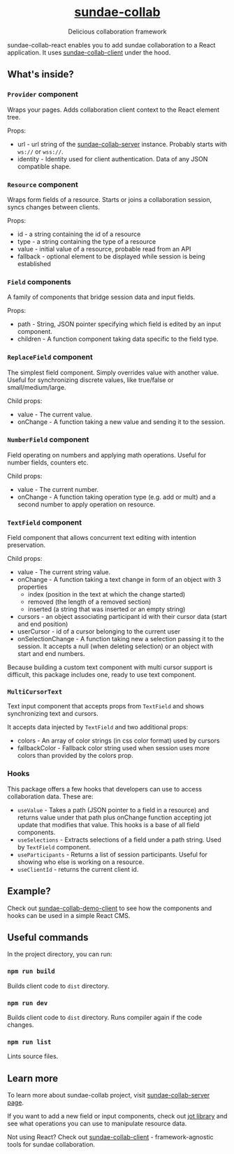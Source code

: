 <h1 align="center"><a href="https://github.com/prk3/sundae-collab-server">sundae-collab</a></h1>
<p align="center">Delicious collaboration framework</p>

sundae-collab-react enables you to add sundae collaboration to a React application. It uses [sundae-collab-client](https://github.com/prk3/sundae-collab-client) under the hood.

## What's inside?

### `Provider` component

Wraps your pages. Adds collaboration client context to the React element tree.

Props:
- url - url string of the [sundae-collab-server](https://github.com/prk3/sundae-collab-server) instance. Probably starts with `ws://` or `wss://`.
- identity - Identity used for client authentication. Data of any JSON compatible shape.

### `Resource` component

Wraps form fields of a resource. Starts or joins a collaboration session, syncs changes between clients.

Props:
- id - a string containing the id of a resource
- type - a string containing the type of a resource
- value - initial value of a resource, probable read from an API
- fallback - optional element to be displayed while session is being established

### `Field` components

A family of components that bridge session data and input fields.

Props:
- path - String, JSON pointer specifying which field is edited by an input component.
- children - A function component taking data specific to the field type.

### `ReplaceField` component

The simplest field component. Simply overrides value with another value. Useful for synchronizing discrete values, like true/false or small/medium/large.

Child props:
- value - The current value.
- onChange - A function taking a new value and sending it to the session.

### `NumberField` component

Field operating on numbers and applying math operations. Useful for number fields, counters etc.

Child props:
- value - The current number.
- onChange - A function taking operation type (e.g. add or mult) and a second number to apply operation on resource.

### `TextField` component

Field component that allows concurrent text editing with intention preservation.

Child props:
- value - The current string value.
- onChange - A function taking a text change in form of an object with 3 properties
  - index (position in the text at which the change started)
  - removed (the length of a removed section)
  - inserted (a string that was inserted or an empty string)
- cursors - an object associating participant id with their cursor data (start and end position)
- userCursor - id of a cursor belonging to the current user
- onSelectionChange - A function taking new a selection passing it to the session. It accepts a null (when deleting selection) or an object with start and end numbers.

Because building a custom text component with multi cursor support is difficult, this package includes one, ready to use text component.

### `MultiCursorText`

Text input component that accepts props from `TextField` and shows synchronizing text and cursors.

It accepts data injected by `TextField` and two additional props:
- colors - An array of color strings (in css color format) used by cursors
- fallbackColor - Fallback color string used when session uses more colors than provided by the colors prop.

### Hooks

This package offers a few hooks that developers can use to access collaboration data. These are:

- `useValue` - Takes a path (JSON pointer to a field in a resource) and returns value under that path plus onChange function accepting jot update that modifies that value. This hooks is a base of all field components.
- `useSelections` - Extracts selections of a field under a path string. Used by `TextField` component.
- `useParticipants` - Returns a list of session participants. Useful for showing who else is working on a resource.
- `useClientId` - returns the current client id.

## Example?

Check out [sundae-collab-demo-client](https://github.com/prk3/sundae-collab-demo-client) to see how the components and hooks can be used in a simple React CMS.

## Useful commands

In the project directory, you can run:

### `npm run build`

Builds client code to `dist` directory.

### `npm run dev`

Builds client code to `dist` directory. Runs compiler again if the code changes.

### `npm run list`

Lints source files.

## Learn more

To learn more about sundae-collab project, visit [sundae-collab-server page](http://github.com/prk3/sundae-collab-server).

If you want to add a new field or input components, check out [jot library](https://github.com/prk3/jot) and see what operations you can use to manipulate resource data.

Not using React? Check out [sundae-collab-client](http://github.com/prk3/sundae-collab-client) - framework-agnostic tools for sundae collaboration.
